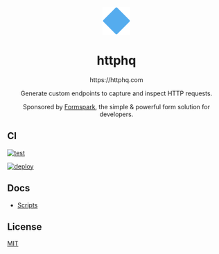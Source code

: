 <p align="center">
   <img width="64" src="public/logo.png" alt="httphq logo">
</p>

<h1 align="center">httphq</h1>

<p align="center">
    https://httphq.com
</p>

<p align="center">
    Generate custom endpoints to capture and inspect HTTP requests.
</p>

<p align="center">
    Sponsored by <a href="https://formspark.io">Formspark</a>, the simple & powerful form solution for developers.
</p>

## CI

[![test](https://github.com/formspark/httphq/actions/workflows/test.yml/badge.svg)](https://github.com/formspark/httphq/actions/workflows/test.yml)

[![deploy](https://github.com/formspark/httphq/actions/workflows/deploy.yml/badge.svg)](https://github.com/formspark/httphq/actions/workflows/deploy.yml)

## Docs

- [Scripts](docs/scripts.md)

## License

[MIT](https://opensource.org/licenses/MIT)
